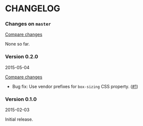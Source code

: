 # CHANGELOG

### Changes on `master`

[Compare changes](https://github.com/codevise/pageflow-progress-navigation-bar/compare/v0.2.0...master)

None so far.

### Version 0.2.0

2015-05-04

[Compare changes](https://github.com/codevise/pageflow-progress-navigation-bar/compare/v0.1.0...v0.2.0)

- Bug fix: Use vendor prefixes for `box-sizing` CSS property.
  ([#1](https://github.com/codevise/pageflow-progress-navigation-bar/pull/1))

### Version 0.1.0

2015-02-03

Initial release.
